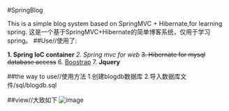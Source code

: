 #SpringBlog

This is a simple blog system based on SpringMVC + Hibernate,for learning spring.
这是一个基于SpringMVC+Hibernate的简单博客系统，仅用于学习spring。
##Use//使用了:

**1. Spring IoC container**
_2. Spring mvc for web_
~~3. Hibernate for mysql database access~~
6. [Boostrap](http://www.baidu.com)
7. **Jquery**

##the way to use//使用方法
1.创建blogdb数据库
2.导入数据库文件/sql/blogdb.sql

##view//大致如下
![image](sql/s1/png)
